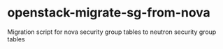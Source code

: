 openstack-migrate-sg-from-nova
==============================

Migration script for nova security group tables to neutron security group tables
